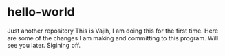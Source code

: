 # hello-world
Just another repository
This is Vajih, I am doing this for the first time.
Here are some of the changes I am making and committing to this program.
Will see you later.
Sigining off.
